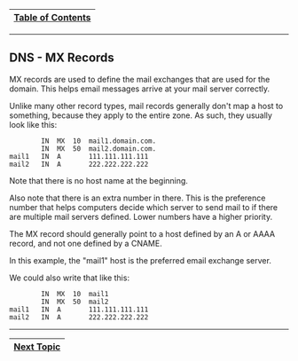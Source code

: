 |[Table of Contents](/00-Table-of-Contents.md)|
|---|

---

## DNS - MX Records

MX records are used to define the mail exchanges that are used for the domain. This helps email messages arrive at your mail server correctly.

Unlike many other record types, mail records generally don't map a host to something, because they apply to the entire zone. As such, they usually look like this:

```text
        IN  MX  10  mail1.domain.com.
        IN  MX  50  mail2.domain.com.
mail1   IN  A       111.111.111.111
mail2   IN  A       222.222.222.222
```

Note that there is no host name at the beginning.

Also note that there is an extra number in there. This is the preference number that helps computers decide which server to send mail to if there are multiple mail servers defined. Lower numbers have a higher priority.

The MX record should generally point to a host defined by an A or AAAA record, and not one defined by a CNAME.

In this example, the "mail1" host is the preferred email exchange server.

We could also write that like this:

```text
        IN  MX  10  mail1
        IN  MX  50  mail2
mail1   IN  A       111.111.111.111
mail2   IN  A       222.222.222.222
```

---

|[Next Topic](/07-osi-layer-7/dns-srv-records.md)|
|---|
